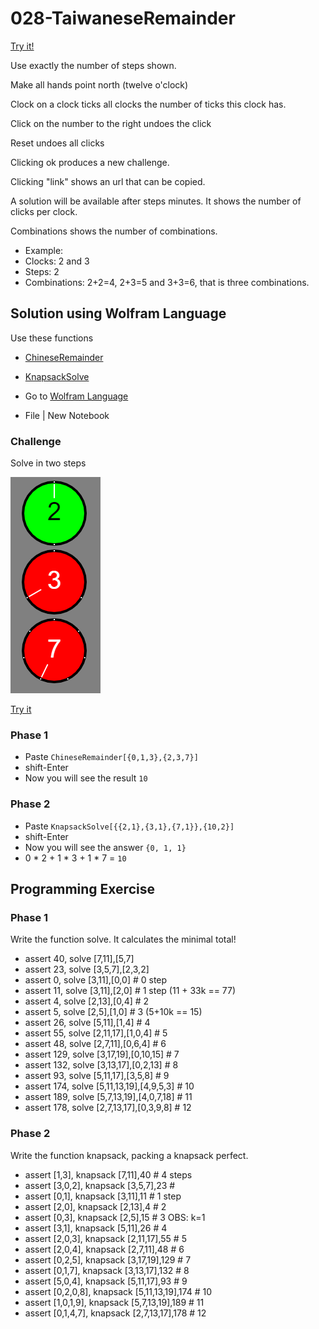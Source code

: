 # 028-TaiwaneseRemainder

[Try it!](https://christernilsson.github.io/Lab/2018/028-TaiwaneseRemainder/index.html)

Use exactly the number of steps shown.

Make all hands point north (twelve o'clock)

Clock on a clock ticks all clocks the number of ticks this clock has.

Click on the number to the right undoes the click

Reset undoes all clicks

Clicking ok produces a new challenge.

Clicking "link" shows an url that can be copied.

A solution will be available after steps minutes.
It shows the number of clicks per clock.

Combinations shows the number of combinations.
* Example:
* Clocks: 2 and 3
* Steps: 2
* Combinations: 2+2=4, 2+3=5 and 3+3=6, that is three combinations.

## Solution using Wolfram Language

Use these functions
* [ChineseRemainder](https://reference.wolframcloud.com/cloudplatform/ref/ChineseRemainder.html)
* [KnapsackSolve](https://reference.wolframcloud.com/cloudplatform/ref/KnapsackSolve.html)

* Go to [Wolfram Language](https://wolfr.am/wpl-eiwl)
* File | New Notebook

### Challenge

Solve in two steps

![237](237.png)

[Try it](https://christernilsson.github.io/Lab/2018/028-TaiwaneseRemainder/index.html?level=5&ticks=2,3,7&rests=0,1,3)

### Phase 1

* Paste ```ChineseRemainder[{0,1,3},{2,3,7}]```
* shift-Enter
* Now you will see the result ```10```

### Phase 2

* Paste ```KnapsackSolve[{{2,1},{3,1},{7,1}},{10,2}]```
* shift-Enter
* Now you will see the answer ```{0, 1, 1}```
* 0 * 2 + 1 * 3 + 1 * 7 = ```10```

## Programming Exercise

### Phase 1

Write the function solve. It calculates the minimal total!

* assert 40, solve [7,11],[5,7]
* assert 23, solve [3,5,7],[2,3,2]
* assert 0, solve [3,11],[0,0] # 0 step
* assert 11, solve [3,11],[2,0] # 1 step (11 + 33k == 77)
* assert 4, solve [2,13],[0,4] # 2 
* assert 5, solve [2,5],[1,0] # 3 (5+10k == 15)
* assert 26, solve [5,11],[1,4] # 4 
* assert 55, solve [2,11,17],[1,0,4] # 5
* assert 48, solve [2,7,11],[0,6,4] # 6
* assert 129, solve [3,17,19],[0,10,15] # 7
* assert 132, solve [3,13,17],[0,2,13] # 8
* assert 93, solve [5,11,17],[3,5,8] # 9
* assert 174, solve [5,11,13,19],[4,9,5,3] # 10
* assert 189, solve [5,7,13,19],[4,0,7,18] # 11
* assert 178, solve [2,7,13,17],[0,3,9,8] # 12

### Phase 2

Write the function knapsack, packing a knapsack perfect.

* assert [1,3], knapsack [7,11],40 # 4 steps
* assert [3,0,2], knapsack [3,5,7],23 # 
* assert [0,1], knapsack [3,11],11 # 1 step
* assert [2,0], knapsack [2,13],4 # 2	
* assert [0,3], knapsack [2,5],15 # 3		OBS: k=1
* assert [3,1], knapsack [5,11],26 # 4
* assert [2,0,3], knapsack [2,11,17],55 # 5	
* assert [2,0,4], knapsack [2,7,11],48 # 6	
* assert [0,2,5], knapsack [3,17,19],129 # 7	
* assert [0,1,7], knapsack [3,13,17],132 # 8
* assert [5,0,4], knapsack [5,11,17],93 # 9		
* assert [0,2,0,8], knapsack [5,11,13,19],174 # 10
* assert [1,0,1,9], knapsack [5,7,13,19],189 # 11
* assert [0,1,4,7], knapsack [2,7,13,17],178 # 12 
